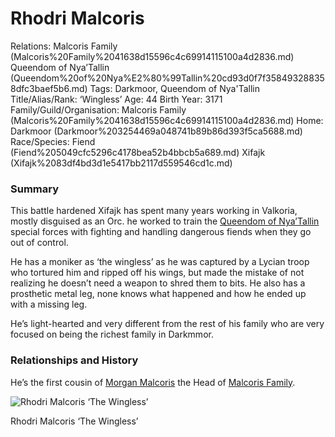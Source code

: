 # Rhodri Malcoris

Relations: Malcoris Family (Malcoris%20Family%2041638d15596c4c69914115100a4d2836.md) Queendom of Nya’Tallin (Queendom%20of%20Nya%E2%80%99Tallin%20cd93d0f7f358493288358dfc3baef5b6.md) 
Tags: Darkmoor, Queendom of Nya'Tallin
Title/Alias/Rank: ‘Wingless’
Age: 44
Birth Year: 3171
Family/Guild/Organisation: Malcoris Family (Malcoris%20Family%2041638d15596c4c69914115100a4d2836.md) 
Home: Darkmoor (Darkmoor%203254469a048741b89b86d393f5ca5688.md) 
Race/Species: Fiend (Fiend%205049cfc5296c4178bea52b4bbcb5a689.md) Xifajk (Xifajk%2083df4bd3d1e5417bb2117d559546cd1c.md)

### Summary

This battle hardened Xifajk has spent many years working in Valkoria, mostly disguised as an Orc. he worked to train the [Queendom of Nya’Tallin](Queendom%20of%20Nya%E2%80%99Tallin%20cd93d0f7f358493288358dfc3baef5b6.md) special forces with fighting and handling dangerous fiends when they go out of control.

He has a moniker as ‘the wingless’ as he was captured by a Lycian troop who tortured him and ripped off his wings, but made the mistake of not realizing he doesn’t need a weapon to shred them to bits. He also has a prosthetic metal leg, none knows what happened and how he ended up with a missing leg. 

He’s light-hearted and very different from the rest of his family who are very focused on being the richest family in Darkmmor.

### **Relationships and History**

He’s the first cousin of [Morgan Malcoris](Morgan%20Malcoris%209cb14b1e76e0411e836ed195220e795c.md) the Head of [Malcoris Family](Malcoris%20Family%2041638d15596c4c69914115100a4d2836.md).

![Rhodri Malcoris ‘The Wingless’](image%2064.png)

Rhodri Malcoris ‘The Wingless’